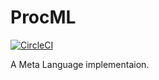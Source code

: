 # ProcML
[![CircleCI](https://circleci.com/gh/namachan10777/procml.svg?style=svg)](https://circleci.com/gh/namachan10777/procml)

A Meta Language implementaion.